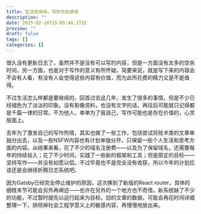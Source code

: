 ```yaml
---
title: 生活在继续，写作也在继续
description: ""
date: 2025-02-16T15:05:40.172Z
preview: ""
draft: false
tags: []
categories: []
---
```


很久没有更新日志了，虽然并不是没有可以写的内容，但是一方面没有太多的空余时间，另一方面，也是对于写作的意义有所怀疑。简要来说，就是写下来的内容会不会有人看，有没有人会觉得这些内容有价值，而为此所花费的精力又是不是值得。

不过生活怎么样都是要继续的，回首过去这几年，发生了很多的事情，但是不少已经褪色为了淡淡的印象。没有影像资料，也没有文字的话，再往后可能就只记得都是千篇一律的日常。不为他人，单单为了我自己，写作可能也是存在价值的，心灵层面上。

去年为了激发自己的写作热情，其实也做了一些工作，包括尝试将技术类的文章单独分出去，以及一些NSFW内容也有计划单独分开，只保留一些个人生活和思考方面的内容。从结果来看，花了不少的域名注册费——以及为了保留域名，还需要每年的持续投入；花了不少时间，实践了一些新的框架和工具；但是原定的目标——坚持写作——并没有如愿以偿。不过毕竟也不是完全没有收获，所以今年的计划应该还是会继续折腾日志系统吧。

因为Gatsby已经完全停止维护的原因，这次换到了新版的React router，具体的细枝末节可能会另外再阐述——也许在另外的一个地方也不奇怪。新系统缺了不少的功能，不过暂时就先以运行起来为目标。旧的文章的数据，可能会再花时间详细整理一下，排除掉社会工程学意义上的敏感内容，再慢慢地放出来。
